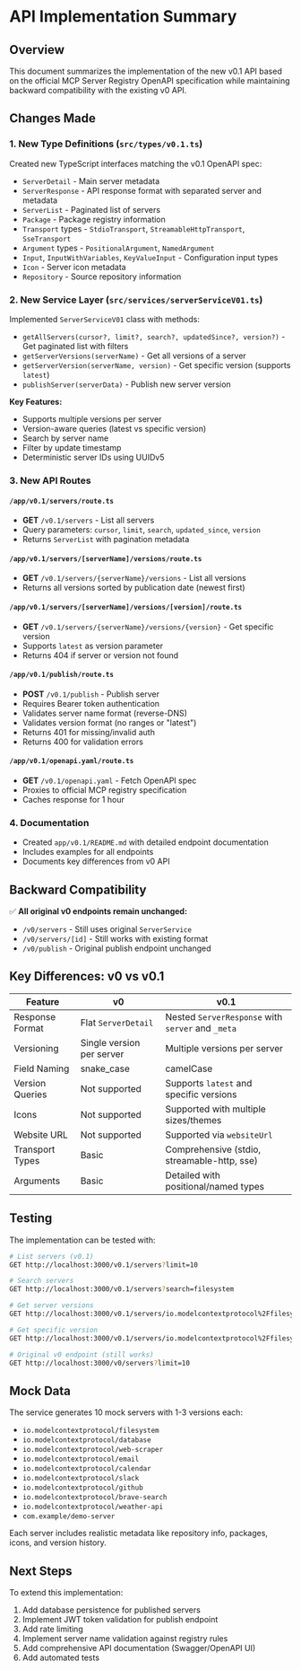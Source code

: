 # API Implementation Summary

## Overview
This document summarizes the implementation of the new v0.1 API based on the official MCP Server Registry OpenAPI specification while maintaining backward compatibility with the existing v0 API.

## Changes Made

### 1. New Type Definitions (`src/types/v0.1.ts`)
Created new TypeScript interfaces matching the v0.1 OpenAPI spec:
- `ServerDetail` - Main server metadata
- `ServerResponse` - API response format with separated server and metadata
- `ServerList` - Paginated list of servers
- `Package` - Package registry information
- `Transport` types - `StdioTransport`, `StreamableHttpTransport`, `SseTransport`
- `Argument` types - `PositionalArgument`, `NamedArgument`
- `Input`, `InputWithVariables`, `KeyValueInput` - Configuration input types
- `Icon` - Server icon metadata
- `Repository` - Source repository information

### 2. New Service Layer (`src/services/serverServiceV01.ts`)
Implemented `ServerServiceV01` class with methods:
- `getAllServers(cursor?, limit?, search?, updatedSince?, version?)` - Get paginated list with filters
- `getServerVersions(serverName)` - Get all versions of a server
- `getServerVersion(serverName, version)` - Get specific version (supports `latest`)
- `publishServer(serverData)` - Publish new server version

**Key Features:**
- Supports multiple versions per server
- Version-aware queries (latest vs specific version)
- Search by server name
- Filter by update timestamp
- Deterministic server IDs using UUIDv5

### 3. New API Routes

#### `/app/v0.1/servers/route.ts`
- **GET** `/v0.1/servers` - List all servers
- Query parameters: `cursor`, `limit`, `search`, `updated_since`, `version`
- Returns `ServerList` with pagination metadata

#### `/app/v0.1/servers/[serverName]/versions/route.ts`
- **GET** `/v0.1/servers/{serverName}/versions` - List all versions
- Returns all versions sorted by publication date (newest first)

#### `/app/v0.1/servers/[serverName]/versions/[version]/route.ts`
- **GET** `/v0.1/servers/{serverName}/versions/{version}` - Get specific version
- Supports `latest` as version parameter
- Returns 404 if server or version not found

#### `/app/v0.1/publish/route.ts`
- **POST** `/v0.1/publish` - Publish server
- Requires Bearer token authentication
- Validates server name format (reverse-DNS)
- Validates version format (no ranges or "latest")
- Returns 401 for missing/invalid auth
- Returns 400 for validation errors

#### `/app/v0.1/openapi.yaml/route.ts`
- **GET** `/v0.1/openapi.yaml` - Fetch OpenAPI spec
- Proxies to official MCP registry specification
- Caches response for 1 hour

### 4. Documentation
- Created `app/v0.1/README.md` with detailed endpoint documentation
- Includes examples for all endpoints
- Documents key differences from v0 API

## Backward Compatibility

✅ **All original v0 endpoints remain unchanged:**
- `/v0/servers` - Still uses original `ServerService`
- `/v0/servers/[id]` - Still works with existing format
- `/v0/publish` - Original publish endpoint unchanged

## Key Differences: v0 vs v0.1

| Feature | v0 | v0.1 |
|---------|----|----- |
| Response Format | Flat `ServerDetail` | Nested `ServerResponse` with `server` and `_meta` |
| Versioning | Single version per server | Multiple versions per server |
| Field Naming | snake_case | camelCase |
| Version Queries | Not supported | Supports `latest` and specific versions |
| Icons | Not supported | Supported with multiple sizes/themes |
| Website URL | Not supported | Supported via `websiteUrl` |
| Transport Types | Basic | Comprehensive (stdio, streamable-http, sse) |
| Arguments | Basic | Detailed with positional/named types |

## Testing

The implementation can be tested with:

```bash
# List servers (v0.1)
GET http://localhost:3000/v0.1/servers?limit=10

# Search servers
GET http://localhost:3000/v0.1/servers?search=filesystem

# Get server versions
GET http://localhost:3000/v0.1/servers/io.modelcontextprotocol%2Ffilesystem/versions

# Get specific version
GET http://localhost:3000/v0.1/servers/io.modelcontextprotocol%2Ffilesystem/versions/latest

# Original v0 endpoint (still works)
GET http://localhost:3000/v0/servers?limit=10
```

## Mock Data

The service generates 10 mock servers with 1-3 versions each:
- `io.modelcontextprotocol/filesystem`
- `io.modelcontextprotocol/database`
- `io.modelcontextprotocol/web-scraper`
- `io.modelcontextprotocol/email`
- `io.modelcontextprotocol/calendar`
- `io.modelcontextprotocol/slack`
- `io.modelcontextprotocol/github`
- `io.modelcontextprotocol/brave-search`
- `io.modelcontextprotocol/weather-api`
- `com.example/demo-server`

Each server includes realistic metadata like repository info, packages, icons, and version history.

## Next Steps

To extend this implementation:
1. Add database persistence for published servers
2. Implement JWT token validation for publish endpoint
3. Add rate limiting
4. Implement server name validation against registry rules
5. Add comprehensive API documentation (Swagger/OpenAPI UI)
6. Add automated tests
